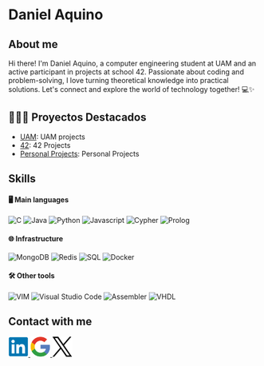 # Daniel Aquino

## About me
Hi there! I'm Daniel Aquino, a computer engineering student at UAM and an active participant in projects at school 42. Passionate about coding and problem-solving, I love turning theoretical knowledge into practical solutions. Let's connect and explore the world of technology together! 💻✨

## 👨🏻‍💻 Proyectos Destacados

- [UAM](https://github.com/DanielAquino2003/UAM): UAM projects
- [42](https://github.com/DanielAquino2003/42): 42 Projects
- [Personal Projects](https://github.com/DanielAquino2003/Personal-Projetcts): Personal Projects

## Skills

#### 🖥 Main languages
![C](https://img.shields.io/badge/C-a?style=for-the-badge&logo=C&color=grey)
![Java](https://img.shields.io/badge/Java-a?style=for-the-badge&logo=java&color=grey)
![Python](https://img.shields.io/badge/Python-a?style=for-the-badge&logo=python&color=grey)
![Javascript](https://img.shields.io/badge/Javascript-a?style=for-the-badge&logo=javascript&color=grey)
![Cypher](https://img.shields.io/badge/Cypher-a?style=for-the-badge&logo=cypher&color=grey)
![Prolog](https://img.shields.io/badge/Prolog-a?style=for-the-badge&logo=prolog&color=grey)

#### 🌐 Infrastructure 
![MongoDB](https://img.shields.io/badge/MongoDB-a?style=for-the-badge&logo=mongodb&color=grey)
![Redis](https://img.shields.io/badge/Redis-a?style=for-the-badge&logo=redis&color=grey)
![SQL](https://img.shields.io/badge/SQL-a?style=for-the-badge&logo=mysql&color=grey)
![Docker](https://img.shields.io/badge/Docker-a?style=for-the-badge&logo=docker&color=grey)

#### 🛠 Other tools
![VIM](https://img.shields.io/badge/VIM-a?style=for-the-badge&logo=vim&color=grey)
![Visual Studio Code](https://img.shields.io/badge/Visual_Studio_Code-a?style=for-the-badge&logo=visualstudiocode&color=grey)
![Assembler](https://img.shields.io/badge/Assembler-a?style=for-the-badge&logo=assemblyscript&color=grey)
![VHDL](https://img.shields.io/badge/VHDL-a?style=for-the-badge&logo=vhdl&color=grey)


## Contact with me
<p align="left">
  <!-- LinkedIn -->
  <a href="https://www.linkedin.com/in/danielaquino2003/" target="_blank" rel="noreferrer" title="LinkedIn">
    <img src="https://raw.githubusercontent.com/devicons/devicon/master/icons/linkedin/linkedin-original.svg" alt="LinkedIn" width="40" height="40"/>
  </a>
  <!-- Email -->
  <a href="mailto:aquinosantiagodani@gmail.com" target="_blank" rel="noreferrer" title="Email">
    <img src="https://raw.githubusercontent.com/devicons/devicon/master/icons/google/google-original.svg" alt="Email" width="40" height="40"/>
  </a>
  <!-- Twitter -->
  <a href="https://twitter.com/tu_usuario_de_twitter" target="_blank" rel="noreferrer" title="Twitter">
    <img src="https://raw.githubusercontent.com/devicons/devicon/master/icons/twitter/twitter-original.svg" alt="Twitter" width="40" height="40"/>
  </a><br>
</p>


